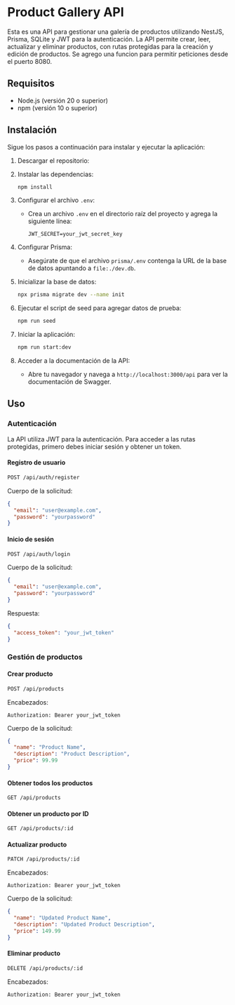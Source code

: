 
# Product Gallery API

Esta es una API para gestionar una galería de productos utilizando NestJS, Prisma, SQLite y JWT para la autenticación. La API permite crear, leer, actualizar y eliminar productos, con rutas protegidas para la creación y edición de productos.
Se agrego una funcion para permitir peticiones desde el puerto 8080.
## Requisitos

- Node.js (versión 20 o superior)
- npm (versión 10 o superior)

## Instalación

Sigue los pasos a continuación para instalar y ejecutar la aplicación:

1. Descargar el repositorio:
    

2. Instalar las dependencias:
    ```bash
    npm install
    ```

3. Configurar el archivo `.env`:
    - Crea un archivo `.env` en el directorio raíz del proyecto y agrega la siguiente línea:
      ```plaintext
      JWT_SECRET=your_jwt_secret_key
      ```

4. Configurar Prisma:
    - Asegúrate de que el archivo `prisma/.env` contenga la URL de la base de datos apuntando a `file:./dev.db`.

5. Inicializar la base de datos:
    ```bash
    npx prisma migrate dev --name init
    ```

6. Ejecutar el script de seed para agregar datos de prueba:
    ```bash
    npm run seed
    ```

7. Iniciar la aplicación:
    ```bash
    npm run start:dev
    ```

8. Acceder a la documentación de la API:
    - Abre tu navegador y navega a `http://localhost:3000/api` para ver la documentación de Swagger.
## Uso

### Autenticación

La API utiliza JWT para la autenticación. Para acceder a las rutas protegidas, primero debes iniciar sesión y obtener un token.

#### Registro de usuario
```bash
POST /api/auth/register
```
Cuerpo de la solicitud:
```json
{
  "email": "user@example.com",
  "password": "yourpassword"
}
```

#### Inicio de sesión
```bash
POST /api/auth/login
```
Cuerpo de la solicitud:
```json
{
  "email": "user@example.com",
  "password": "yourpassword"
}
```
Respuesta:
```json
{
  "access_token": "your_jwt_token"
}
```

### Gestión de productos

#### Crear producto
```bash
POST /api/products
```
Encabezados:
```plaintext
Authorization: Bearer your_jwt_token
```
Cuerpo de la solicitud:
```json
{
  "name": "Product Name",
  "description": "Product Description",
  "price": 99.99
}
```

#### Obtener todos los productos
```bash
GET /api/products
```

#### Obtener un producto por ID
```bash
GET /api/products/:id
```

#### Actualizar producto
```bash
PATCH /api/products/:id
```
Encabezados:
```plaintext
Authorization: Bearer your_jwt_token
```
Cuerpo de la solicitud:
```json
{
  "name": "Updated Product Name",
  "description": "Updated Product Description",
  "price": 149.99
}
```

#### Eliminar producto
```bash
DELETE /api/products/:id
```
Encabezados:
```plaintext
Authorization: Bearer your_jwt_token
```
